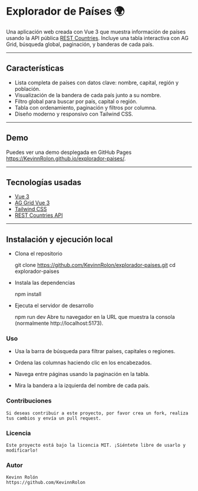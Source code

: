 
# Explorador de Países 🌍

Una aplicación web creada con Vue 3 que muestra información de países usando la API pública [REST Countries](https://restcountries.com). Incluye una tabla interactiva con AG Grid, búsqueda global, paginación, y banderas de cada país.

---

## Características

- Lista completa de países con datos clave: nombre, capital, región y población.
- Visualización de la bandera de cada país junto a su nombre.
- Filtro global para buscar por país, capital o región.
- Tabla con ordenamiento, paginación y filtros por columna.
- Diseño moderno y responsivo con Tailwind CSS.

---

## Demo

Puedes ver una demo desplegada en GitHub Pages https://KevinnRolon.github.io/explorador-paises/.

---

## Tecnologías usadas

- [Vue 3](https://vuejs.org/)
- [AG Grid Vue 3](https://www.ag-grid.com/vue-data-grid/)
- [Tailwind CSS](https://tailwindcss.com/)
- [REST Countries API](https://restcountries.com)

---

## Instalación y ejecución local

- Clona el repositorio

   git clone https://github.com/KevinnRolon/explorador-paises.git
   cd explorador-paises

- Instala las dependencias

    npm install

- Ejecuta el servidor de desarrollo

    npm run dev
    Abre tu navegador en la URL que muestra la consola (normalmente http://localhost:5173).

### Uso
- Usa la barra de búsqueda para filtrar países, capitales o regiones.

- Ordena las columnas haciendo clic en los encabezados.

- Navega entre páginas usando la paginación en la tabla.

- Mira la bandera a la izquierda del nombre de cada país.

### Contribuciones
    Si deseas contribuir a este proyecto, por favor crea un fork, realiza tus cambios y envía un pull request.

### Licencia
    Este proyecto está bajo la licencia MIT. ¡Siéntete libre de usarlo y modificarlo!

### Autor
    Kevinn Rolón
    https://github.com/KevinnRolon